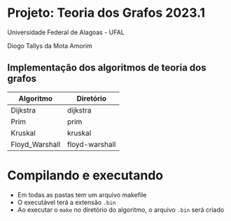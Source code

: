 # Projeto: Teoria dos Grafos 2023.1

Universidade Federal de Alagoas - UFAL

Diogo Tallys da Mota Amorim

## Implementação dos algoritmos de teoria dos grafos

| Algoritmo | Diretório |
| --------- | ----- |
|  Dijkstra  | dijkstra |
|  Prim      | prim |
|  Kruskal | kruskal |
|  Floyd_Warshall | floyd-warshall |

# Compilando e executando

* Em todas as pastas tem um arquivo makefile
* O executável terá a extensão `.bin`
* Ao executar o ```make``` no diretório do algoritmo, o arquivo ```.bin``` será criado